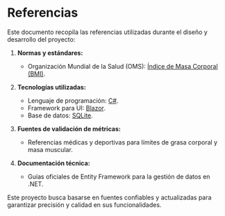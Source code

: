 # Referencias

Este documento recopila las referencias utilizadas durante el diseño y desarrollo del proyecto:

1. **Normas y estándares:**
   - Organización Mundial de la Salud (OMS): [Índice de Masa Corporal (BMI)](https://www.who.int/health-topics/body-mass-index-bmi).

2. **Tecnologías utilizadas:**
   - Lenguaje de programación: [C#](https://learn.microsoft.com/en-us/dotnet/csharp/).
   - Framework para UI: [Blazor](https://dotnet.microsoft.com/en-us/apps/aspnet/web-apps/blazor).
   - Base de datos: [SQLite](https://www.sqlite.org/index.html).

3. **Fuentes de validación de métricas:**
   - Referencias médicas y deportivas para límites de grasa corporal y masa muscular.

4. **Documentación técnica:**
   - Guías oficiales de Entity Framework para la gestión de datos en .NET.

Este proyecto busca basarse en fuentes confiables y actualizadas para garantizar precisión y calidad en sus funcionalidades.
